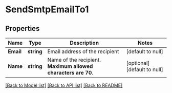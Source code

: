# SendSmtpEmailTo1

## Properties
Name | Type | Description | Notes
------------ | ------------- | ------------- | -------------
**Email** | **string** | Email address of the recipient | [default to null]
**Name** | **string** | Name of the recipient. **Maximum allowed characters are 70**. | [optional] [default to null]

[[Back to Model list]](../README.md#documentation-for-models) [[Back to API list]](../README.md#documentation-for-api-endpoints) [[Back to README]](../README.md)

